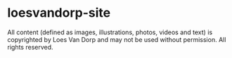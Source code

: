 # loesvandorp-site
All content (defined as images, illustrations, photos, videos and text) is copyrighted by Loes Van Dorp and may not be used without permission. All rights reserved.

